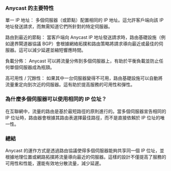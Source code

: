 
### Anycast 的主要特性

單一 IP 地址： 多個伺服器（或節點）配置相同的 IP 地址。這允許客戶端向該 IP 地址發送請求，而無需知道它們所針對的特定伺服器。

路由到最近的節點： 當客戶端向 Anycast IP 地址發送請求時，路由基礎設施（例如邊界閘道器協議 BGP）會根據網絡拓撲和路由策略將請求導向最近或最佳的伺服器。這可以減少延遲並縮短響應時間。

負載分佈： Anycast 可以將流量分佈到多個伺服器上，有助於平衡負載並防止任何單個伺服器成為瓶頸。

高可用性 / 冗餘性： 如果其中一台伺服器變得不可用，路由基礎設施可以自動將流量重定向到次近的伺服器。這有助於提高服務的可用性和彈性。


### 為什麼多個伺服器可以使用相同的 IP 位址？

在互聯網中，流量的路由是基於最短路徑的原則進行的。當多個伺服器宣告相同的 IP 位址時，路由器會根據其路由表選擇最佳路徑，而不是直接依賴於 IP 位址的唯一性。
    


### 總結

Anycast 的運作方式是透過路由協議使得多個伺服器能夠共享同一個 IP 位址，並根據地理位置或網路拓撲將流量導向最近的伺服器。這樣的設計不僅提高了服務的可用性和性能，還能有效地分散流量，減少延遲。